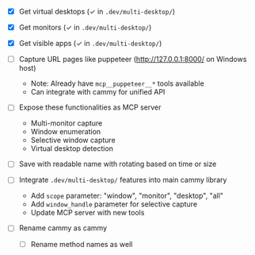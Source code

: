 <!-- ---
!-- Timestamp: 2025-10-17 02:47:12
!-- Author: ywatanabe
!-- File: /home/ywatanabe/proj/cammy/TODO.md
!-- --- -->

- [x] Get virtual desktops (✓ in `.dev/multi-desktop/`)
- [x] Get monitors (✓ in `.dev/multi-desktop/`)
- [x] Get visible apps (✓ in `.dev/multi-desktop/`)
- [ ] Capture URL pages like puppeteer (http://127.0.0.1:8000/ on Windows host)
  - Note: Already have `mcp__puppeteer__*` tools available
  - Can integrate with cammy for unified API
- [ ] Expose these functionalities as MCP server
  - Multi-monitor capture
  - Window enumeration
  - Selective window capture
  - Virtual desktop detection
- [ ] Save with readable name with rotating based on time or size
- [ ] Integrate `.dev/multi-desktop/` features into main cammy library
  - Add `scope` parameter: "window", "monitor", "desktop", "all"
  - Add `window_handle` parameter for selective capture
  - Update MCP server with new tools

- [ ] Rename cammy as cammy
  - [ ] Rename method names as well

<!-- EOF -->